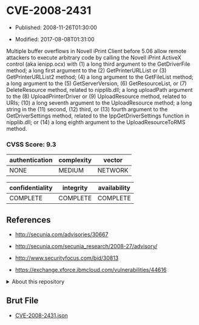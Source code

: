 # CVE-2008-2431

- Published: 2008-11-26T01:30:00

- Modified: 2017-08-08T01:31:00

Multiple buffer overflows in Novell iPrint Client before 5.06 allow remote attackers to execute arbitrary code by calling the Novell iPrint ActiveX control (aka ienipp.ocx) with (1) a long third argument to the GetDriverFile method; a long first argument to the (2) GetPrinterURLList or (3) GetPrinterURLList2 method; (4) a long argument to the GetFileList method; a long argument to the (5) GetServerVersion, (6) GetResourceList, or (7) DeleteResource method, related to nipplib.dll; a long uploadPath argument to the (8) UploadPrinterDriver or (9) UploadResource method, related to URIs; (10) a long seventh argument to the UploadResource method; a long string in the (11) second, (12) third, or (13) fourth argument to the GetDriverSettings method, related to the IppGetDriverSettings function in nipplib.dll; or (14) a long eighth argument to the UploadResourceToRMS method.

### CVSS Score: **9.3**

| authentication | complexity | vector |
| --- | --- | --- |
| NONE | MEDIUM | NETWORK |

| confidentiality | integrity | availability |
| --- | --- | --- |
| COMPLETE | COMPLETE | COMPLETE |

## References

* http://secunia.com/advisories/30667

* http://secunia.com/secunia_research/2008-27/advisory/

* http://www.securityfocus.com/bid/30813

* https://exchange.xforce.ibmcloud.com/vulnerabilities/44616

<details>
<summary>About this repository</summary> 

  This repository is part of the project [Live Hack CVE](https://github.com/Live-Hack-CVE). Main website can be found [www.live-hack.org](https://www.live-hack.org) 
  
  Made by [Sn0wAlice](https://github.com/Sn0wAlice) for the people that care about security and need to have a feed of the latest CVEs. Hope you enjoy it, don't forget to star the repo and follow me on [Twitter](https://twitter.com/Sn0wAlice) and [Github](https://github.com/Sn0wAlice). And that is my [personnal website](https://www.alice-snow.me/)

  - [Home Page](https://github.com/Live-Hack-CVE)
  - [Framework](https://github.com/Live-Hack-CVE/cve-framework)
  - [CVE database](https://github.com/Live-Hack-CVE/full_database)
  - [Changelog](https://github.com/Live-Hack-CVE/Changelog)
</details>

## Brut File

* [CVE-2008-2431.json](https://raw.githubusercontent.com/Live-Hack-CVE/full_database/main/cves/2008/CVE-2008-2431.json)

